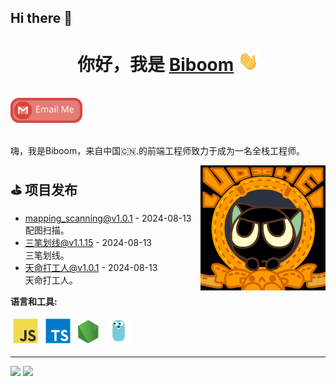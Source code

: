 ## Hi there 👋

<!--
**li150/li150** is a ✨ _special_ ✨ repository because its `README.md` (this file) appears on your GitHub profile.

Here are some ideas to get you started:

- 🔭 I’m currently working on ...
- 🌱 I’m currently learning ...
- 👯 I’m looking to collaborate on ...
- 🤔 I’m looking for help with ...
- 💬 Ask me about ...
- 📫 How to reach me: ...
- 😄 Pronouns: ...
- ⚡ Fun fact: ...
-->

<h1 align="center">你好，我是 <a href="javascript:;" target="_blank">Biboom</a> <img
src="https://github.com/li150/li150/raw/main/images/Hi.gif" height="32" /></h1>

<br />

<a href="mailto:liyongcong296@gmail.com">
  <img src="https://github.com/li150/li150/raw/main/images/social-gmail.svg" height="40" />
</a>

<br />
<br />

嗨，我是Biboom，来自中国🇨🇳.的前端工程师致力于成为一名全栈工程师。

<a href="#"><img align="right" src="https://github.com/li150/li150/raw/main/images/banner.gif" width="200 " height="200" /></a>

<!-- github_plugin_start -->

## ⛳️ 项目发布

- <a href='https://github.com/li150/mapping_scanning/releases/tag/v1.0.1' target='_blank'>mapping_scanning@v1.0.1</a> - 2024-08-13
  <br/> 配图扫描。
- <a href='https://chromewebstore.google.com/detail/%E4%B8%89%E7%AC%94%E5%88%92%E7%BA%BF/enindkdbeijhhoeedocjehpflljhhoho' target='_blank'>三笔划线@v1.1.15</a> - 2024-08-13
  <br/> 三笔划线。
- <a href='https://chromewebstore.google.com/detail/%E5%A4%A9%E5%91%BD%E6%89%93%E5%B7%A5%E4%BA%BA/annhlammehogodlbcnncafpgnefbmpah' target='_blank'>天命打工人@v1.0.1</a> - 2024-08-13
  <br/> 天命打工人。

<!-- github_plugin_end -->

**语言和工具:**

<p>
<img src="https://github.com/li150/li150/raw/main/images/logo-javascript.svg" height="40" style="vertical-align:down; margin:4px" alt="javascript">
<img src="https://github.com/li150/li150/raw/main/images/logo-typescript.svg" height="40" style="vertical-align:down; margin:4px" alt="typescript">
<img src="https://github.com/li150/li150/raw/main/images/logo-nodejs.svg" height="40" style="vertical-align:down; margin:4px" alt="nodejs">
<img src="https://github.com/li150/li150/raw/main/images/logo-golang.svg" height="40" style="vertical-align:down; margin:4px" alt="golang">
</p>

<!-- badge_plugin_start -->

---

<a href="https://github.com/li150" alt="https://github.com/li150"><img src="https://img.shields.io/static/v1?style=for-the-badge&label=CREATED%20BY&message=li150&color=000000"></a>
<a href="https://github.com/li150/li150/blob/main/LICENSE" alt="https://github.com/li150/li150/blob/main/LICENSE"><img src="https://img.shields.io/static/v1?style=for-the-badge&label=LICENSE&message=MIT&color=000000"></a>

<!-- badge_plugin_end -->

